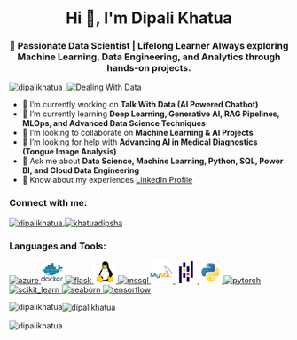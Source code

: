 <h1 align="center">Hi 👋, I'm Dipali Khatua</h1>
<h3 align="center">🚀 Passionate Data Scientist | Lifelong Learner Always exploring Machine Learning, Data Engineering, and Analytics through hands-on projects.</h3>

<img align="right" alt="Dealing With Data" width="400" src="https://assets-v2.lottiefiles.com/a/f75ac2f2-116a-11ee-aa38-a35154041321/UTSEH078Aw.gif">

<p align="left"> 
    <img src="https://komarev.com/ghpvc/?username=dipalikhatua&label=Profile%20views&color=0e75b6&style=flat" alt="dipalikhatua" /> 
</p>

- 🔭 I’m currently working on **Talk With Data (AI Powered Chatbot)**  
- 🌱 I’m currently learning **Deep Learning, Generative AI, RAG Pipelines, MLOps, and Advanced Data Science Techniques**  
- 👯 I’m looking to collaborate on **Machine Learning & AI Projects**  
- 🤝 I’m looking for help with **Advancing AI in Medical Diagnostics (Tongue Image Analysis)**  
- 💬 Ask me about **Data Science, Machine Learning, Python, SQL, Power BI, and Cloud Data Engineering**  
- 📄 Know about my experiences [LinkedIn Profile](https://www.linkedin.com/in/dipalikhatua/)  

<h3 align="left">Connect with me:</h3>
<p align="left">
    <a href="https://linkedin.com/in/dipalikhatua" target="_blank">
        <img align="center" src="https://raw.githubusercontent.com/rahuldkjain/github-profile-readme-generator/master/src/images/icons/Social/linked-in-alt.svg" alt="dipalikhatua" height="30" width="40" />
    </a>
    <a href="https://www.leetcode.com/khatuadipsha" target="_blank">
        <img align="center" src="https://raw.githubusercontent.com/rahuldkjain/github-profile-readme-generator/master/src/images/icons/Social/leet-code.svg" alt="khatuadipsha" height="30" width="40" />
    </a>
</p>

<h3 align="left">Languages and Tools:</h3>
<p align="left"> 
    <a href="https://azure.microsoft.com/en-in/" target="_blank" rel="noreferrer"> 
        <img src="https://www.vectorlogo.zone/logos/microsoft_azure/microsoft_azure-icon.svg" alt="azure" width="40" height="40"/> 
    </a> 
    <a href="https://www.docker.com/" target="_blank" rel="noreferrer"> 
        <img src="https://raw.githubusercontent.com/devicons/devicon/master/icons/docker/docker-original-wordmark.svg" alt="docker" width="40" height="40"/> 
    </a> 
    <a href="https://flask.palletsprojects.com/" target="_blank" rel="noreferrer"> 
        <img src="https://www.vectorlogo.zone/logos/pocoo_flask/pocoo_flask-icon.svg" alt="flask" width="40" height="40"/> 
    </a> 
    <a href="https://www.linux.org/" target="_blank" rel="noreferrer"> 
        <img src="https://raw.githubusercontent.com/devicons/devicon/master/icons/linux/linux-original.svg" alt="linux" width="40" height="40"/> 
    </a> 
    <a href="https://www.microsoft.com/en-us/sql-server" target="_blank" rel="noreferrer"> 
        <img src="https://www.svgrepo.com/show/303229/microsoft-sql-server-logo.svg" alt="mssql" width="40" height="40"/> 
    </a> 
    <a href="https://www.mysql.com/" target="_blank" rel="noreferrer"> 
        <img src="https://raw.githubusercontent.com/devicons/devicon/master/icons/mysql/mysql-original-wordmark.svg" alt="mysql" width="40" height="40"/> 
    </a> 
    <a href="https://pandas.pydata.org/" target="_blank" rel="noreferrer"> 
        <img src="https://raw.githubusercontent.com/devicons/devicon/2ae2a900d2f041da66e950e4d48052658d850630/icons/pandas/pandas-original.svg" alt="pandas" width="40" height="40"/> 
    </a> 
    <a href="https://www.python.org" target="_blank" rel="noreferrer"> 
        <img src="https://raw.githubusercontent.com/devicons/devicon/master/icons/python/python-original.svg" alt="python" width="40" height="40"/> 
    </a> 
    <a href="https://pytorch.org/" target="_blank" rel="noreferrer"> 
        <img src="https://www.vectorlogo.zone/logos/pytorch/pytorch-icon.svg" alt="pytorch" width="40" height="40"/> 
    </a> 
    <a href="https://scikit-learn.org/" target="_blank" rel="noreferrer"> 
        <img src="https://upload.wikimedia.org/wikipedia/commons/0/05/Scikit_learn_logo_small.svg" alt="scikit_learn" width="40" height="40"/> 
    </a> 
    <a href="https://seaborn.pydata.org/" target="_blank" rel="noreferrer"> 
        <img src="https://seaborn.pydata.org/_images/logo-mark-lightbg.svg" alt="seaborn" width="40" height="40"/> 
    </a> 
    <a href="https://www.tensorflow.org" target="_blank" rel="noreferrer"> 
        <img src="https://www.vectorlogo.zone/logos/tensorflow/tensorflow-icon.svg" alt="tensorflow" width="40" height="40"/> 
    </a> 
</p>

<p>
    <img align="left" src="https://github-readme-stats.vercel.app/api/top-langs?username=dipalikhatua&show_icons=true&locale=en&layout=compact" alt="dipalikhatua" />
</p>

<p>
    <img align="center" src="https://github-readme-stats.vercel.app/api?username=dipalikhatua&show_icons=true&locale=en" alt="dipalikhatua" />
</p>

<p>
    <img align="center" src="https://github-readme-streak-stats.herokuapp.com/?user=dipalikhatua&" alt="dipalikhatua" />
</p>
